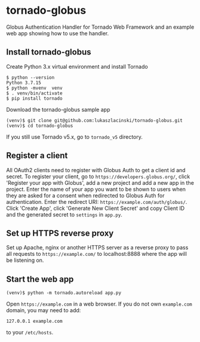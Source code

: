 # tornado-globus
Globus Authentication Handler for Tornado Web Framework and an example web app showing how to use the handler.

## Install tornado-globus

Create Python 3.x virtual environment and install Tornado
```
$ python --version
Python 3.7.15
$ python -mvenv  venv
$ . venv/bin/activate
$ pip install tornado
```
Download the tornado-globus sample app
```
(venv)$ git clone git@github.com:lukaszlacinski/tornado-globus.git
(venv)$ cd tornado-globus
```
If you still use Tornado v5.x, go to `tornado_v5` directory.
## Register a client

All OAuth2 clients need to register with Globus Auth to get a client id and secret. 
To register your client, go to `https://developers.globus.org/`, 
click 'Register your app with Globus', add a new project and add a new app in the project. 
Enter the name of your app you want to be shown to users when they are asked for a consent 
when redirected to Globus Auth for authentication. Enter the redirect URI: 
`https://example.com/auth/globus/`. Click 'Create App', click 'Generate New Client Secret' 
and copy Client ID and the generated secret to `settings` in `app.py`.

## Set up HTTPS reverse proxy
Set up Apache, nginx or another HTTPS server as a reverse proxy to pass all requests to 
`https://example.com/` to localhost:8888 where the app will be listening on.

## Start the web app
```
(venv)$ python -m tornado.autoreload app.py
```
Open `https://example.com` in a web browser. If you do not own `example.com` domain, you may need to add:
```
127.0.0.1 example.com
```
to your `/etc/hosts`.
